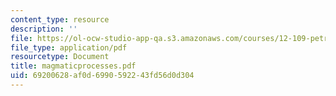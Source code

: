 ```yaml
---
content_type: resource
description: ''
file: https://ol-ocw-studio-app-qa.s3.amazonaws.com/courses/12-109-petrology-fall-2005/69200628af0d6990592243fd56d0d304_magmaticprocesses.pdf
file_type: application/pdf
resourcetype: Document
title: magmaticprocesses.pdf
uid: 69200628-af0d-6990-5922-43fd56d0d304
---
```

